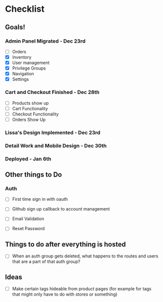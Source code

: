 # Checklist

## Goals!
### Admin Panel Migrated - Dec 23rd
- [ ] Orders
- [x] Inventory
- [x] User management
- [x] Privilege Groups
- [x] Navigation
- [x] Settings
### Cart and Checkout Finished - Dec 28th
- [ ] Products show up
- [ ] Cart Functionality
- [ ] Checkout Functionality
- [ ] Orders Show Up
### Lissa's Design Implemented - Dec 23rd
### Detail Work and Mobile Design - Dec 30th
### Deployed - Jan 6th

## Other things to Do 

### Auth
- [ ] First time sign in with oauth
- [ ] Github sign up callback to account management
- [ ] Email Validation
- [ ] Reset Password


## Things to do after everything is hosted
- [ ] When an auth group gets deleted, what happens to the routes and users that are a part of that auth group?

## Ideas
- [ ] Make certain tags hideable from product pages (for example for tags that might only have to do with stores or something)
